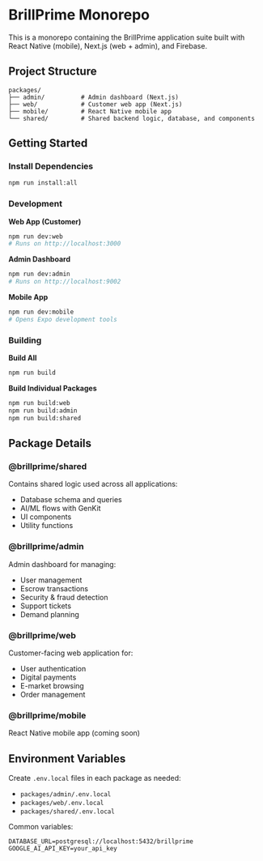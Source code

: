 
# BrillPrime Monorepo

This is a monorepo containing the BrillPrime application suite built with React Native (mobile), Next.js (web + admin), and Firebase.

## Project Structure

```
packages/
├── admin/          # Admin dashboard (Next.js)
├── web/            # Customer web app (Next.js)  
├── mobile/         # React Native mobile app
└── shared/         # Shared backend logic, database, and components
```

## Getting Started

### Install Dependencies
```bash
npm run install:all
```

### Development

**Web App (Customer)**
```bash
npm run dev:web
# Runs on http://localhost:3000
```

**Admin Dashboard**
```bash
npm run dev:admin  
# Runs on http://localhost:9002
```

**Mobile App**
```bash
npm run dev:mobile
# Opens Expo development tools
```

### Building

**Build All**
```bash
npm run build
```

**Build Individual Packages**
```bash
npm run build:web
npm run build:admin
npm run build:shared
```

## Package Details

### @brillprime/shared
Contains shared logic used across all applications:
- Database schema and queries
- AI/ML flows with GenKit
- UI components
- Utility functions

### @brillprime/admin
Admin dashboard for managing:
- User management
- Escrow transactions
- Security & fraud detection
- Support tickets
- Demand planning

### @brillprime/web
Customer-facing web application for:
- User authentication
- Digital payments
- E-market browsing
- Order management

### @brillprime/mobile
React Native mobile app (coming soon)

## Environment Variables

Create `.env.local` files in each package as needed:
- `packages/admin/.env.local`
- `packages/web/.env.local`
- `packages/shared/.env.local`

Common variables:
```
DATABASE_URL=postgresql://localhost:5432/brillprime
GOOGLE_AI_API_KEY=your_api_key
```
